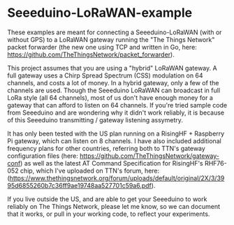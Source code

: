 # Seeeduino-LoRaWAN-example



These examples are meant for connecting a Seeeduino-LoRaWAN (with or without GPS) to a LoRaWAN gateway running the "The Things Network" packet forwarder (the new one using TCP and written in Go, here: https://github.com/TheThingsNetwork/packet_forwarder). 

This project assumes that you are using a "hybrid" LoRaWAN gateway. A full gateway uses a Chirp Spread Spectrum (CSS) modulation on 64 channels, and costs a lot of money. In a hybrid gateway, only a few of the channels are used. Though the Seeeduino LoRaWAN can broadcast in full LoRa style (all 64 channels), most of us don't have enough money for a gateway that can afford to listen on 64 channels. If you're tried sample code from Seeeduino and are wondering why it didn't work reliably, it is because of this Seeeduino transmitting / gateway listening assymetry. 

It has only been tested with the US plan running on a RisingHF + Raspberry Pi gateway, which can listen on 8 channels. I have also included additional frequency plans for other countries, referring both to TTN's gateway configuration files (here: https://github.com/TheThingsNetwork/gateway-conf) as well as the latest AT Command Specification for RisingHF's RHF76-052 chip, which I've uploaded on TTN's forum, here: (https://www.thethingsnetwork.org/forum/uploads/default/original/2X/3/3995d6855260b7c36ff9ae19748aa527701c59a6.pdf).

If you live outside the US, and are able to get your Seeeduino to work reliably on The Things Network, please let me know, so we can document that it works, or pull in your working code, to reflect your experiments.
